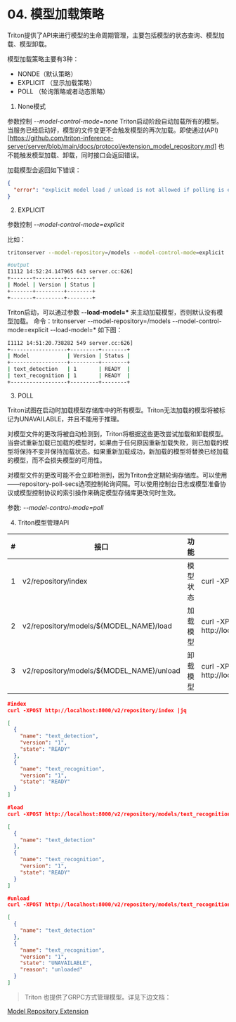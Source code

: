 # 04. 模型加载策略

Triton提供了API来进行模型的生命周期管理，主要包括模型的状态查询、模型加载、模型卸载。

模型加载策略主要有3种：
- NONDE（默认策略）
- EXPLICIT （显示加载策略）
- POLL （轮询策略或者动态策略）

1. None模式

参数控制 *--model-control-mode=none*
Triton启动阶段自动加载所有的模型。当服务已经启动好，模型的文件变更不会触发模型的再次加载。即使通过(API)[https://github.com/triton-inference-server/server/blob/main/docs/protocol/extension_model_repository.md] 也不能触发模型加载、卸载，同时接口会返回错误。

加载模型会返回如下错误：
```json
{
  "error": "explicit model load / unload is not allowed if polling is enabled"
}
```

2. EXPLICIT

参数控制 *--model-control-mode=explicit*

比如：
```bash
tritonserver --model-repository=/models --model-control-mode=explicit

#output
I1112 14:52:24.147965 643 server.cc:626] 
+-------+---------+--------+
| Model | Version | Status |
+-------+---------+--------+
+-------+---------+--------+
```

Triton启动，可以通过参数 **--load-model=\*** 来主动加载模型，否则默认没有模型加载。
命令：tritonserver --model-repository=/models --model-control-mode=explicit  --load-model=*
如下图：
```bash
I1112 14:51:20.738282 549 server.cc:626] 
+------------------+---------+--------+
| Model            | Version | Status |
+------------------+---------+--------+
| text_detection   | 1       | READY  |
| text_recognition | 1       | READY  |
+------------------+---------+--------+
```

3. POLL

Triton试图在启动时加载模型存储库中的所有模型。Triton无法加载的模型将被标记为UNAVAILABLE，并且不能用于推理。

对模型文件的更改将被自动检测到，Triton将根据这些更改尝试加载和卸载模型。当尝试重新加载已加载的模型时，如果由于任何原因重新加载失败，则已加载的模型将保持不变并保持加载状态。如果重新加载成功，新加载的模型将替换已经加载的模型，而不会损失模型的可用性。

对模型文件的更改可能不会立即检测到，因为Triton会定期轮询存储库。可以使用——repository-poll-secs选项控制轮询间隔。可以使用控制台日志或模型准备协议或模型控制协议的索引操作来确定模型存储库更改何时生效。

参数: *--model-control-mode=poll*

4. Triton模型管理API

| # | 接口 | 功能 | 示例 |
| --- | --- | --- | --- |
| 1 | v2/repository/index | 模型状态 | curl -XPOST http://localhost:8000/v2/repository/index | 
| 2 | v2/repository/models/${MODEL_NAME}/load | 加载模型 | curl -XPOST http://localhost:8000/v2/repository/models/text_recognition/load | 
| 3 | v2/repository/models/${MODEL_NAME}/unload | 卸载模型 | curl -XPOST http://localhost:8000/v2/repository/models/text_recognition/unload | 

```json
#index
curl -XPOST http://localhost:8000/v2/repository/index |jq 

[
  {
    "name": "text_detection",
    "version": "1",
    "state": "READY"
  },
  {
    "name": "text_recognition",
    "version": "1",
    "state": "READY"
  }
]

#load
curl -XPOST http://localhost:8000/v2/repository/models/text_recognition/load

[
  {
    "name": "text_detection"
  },
  {
    "name": "text_recognition",
    "version": "1",
    "state": "READY"
  }
]

#unload
curl -XPOST http://localhost:8000/v2/repository/models/text_recognition/unload

[
  {
    "name": "text_detection"
  },
  {
    "name": "text_recognition",
    "version": "1",
    "state": "UNAVAILABLE",
    "reason": "unloaded"
  }
]
```

> Triton 也提供了GRPC方式管理模型。详见下边文档：

[Model Repository Extension](https://github.com/triton-inference-server/server/blob/main/docs/protocol/extension_model_repository.md)
